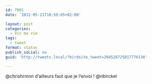 ```yaml
---
id: 7801
date: '2012-05-21T10:59:05+02:00'

layout: post
categories:
  - Vis ma vie
tags:
  - tweet
format: status
publish_social: no
guid: 'http://tweets.local/?birdsite_tweet=204526725017776130'

---
```


@chrishrmnn d’ailleurs faut que je l’envoi ! @nbirckel